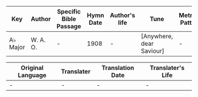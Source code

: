 Key | Author   | Specific Bible Passage     |Hymn Date |Author's life |Tune |Metrical Pattern   |Composer/Source
-- | --------- | ---------------------------|----------|--------------|-----|-------------------|-------------  
A♭ Major |W. A. O.  |- |1908 |- |[Anywhere, dear Saviour] |- |W. A. Ogden

Original Language | Translater | Translation Date   | Translater's Life  
----------------- | --------- | --------------------|-------------     
\- |- |- |-
